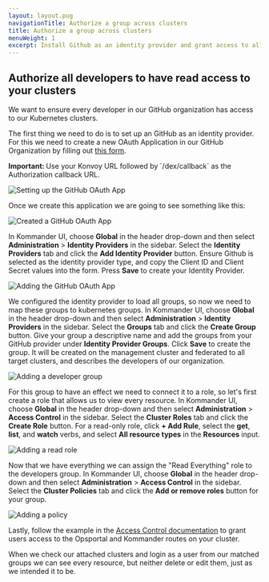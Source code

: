 ```yaml
---
layout: layout.pug
navigationTitle: Authorize a group across clusters
title: Authorize a group across clusters
menuWeight: 1
excerpt: Install Github as an identity provider and grant access to all developers
---
```


## Authorize all developers to have read access to your clusters

We want to ensure every developer in our GitHub organization has access to our Kubernetes clusters.

The first thing we need to do is to set up an GitHub as an identity provider. For this we need to create a new OAuth Application in our GitHub Organization by filling out [this form](https://github.com/settings/applications/new).

<p class="message--info"><strong>Important: </strong>
Use your Konvoy URL followed by `/dex/callback` as the Authorization callback URL.
</p>

![Setting up the GitHub OAuth App](/dkp/kommander/1.1/img/tutorial-idp-github-oauth-app.png)

Once we create this application we are going to see something like this:

![Created a GitHub OAuth App](/dkp/kommander/1.1/img/tutorial-idp-github-oauth-created.png)

In Kommander UI, choose **Global** in the header drop-down and then select **Administration** > **Identity Providers** in the sidebar. Select the **Identity Providers** tab and click the **Add Identity Provider** button. Ensure Github is selected as the identity provider type, and copy the Client ID and Client Secret values into the form. Press **Save** to create your Identity Provider.

![Adding the GitHub OAuth App](/dkp/kommander/1.1/img/tutorial-idp-github-added.png)

We configured the identity provider to load all groups, so now we need to map these groups to kubernetes groups. In Kommander UI, choose **Global** in the header drop-down and then select **Administration** > **Identity Providers** in the sidebar. Select the **Groups** tab and click the **Create Group** button. Give your group a descriptive name and add the groups from your GitHub provider under **Identity Provider Groups**.
Click **Save** to create the group. It will be created on the management cluster and federated to all target clusters, and describes the developers of our organization.

![Adding a developer group](/dkp/kommander/1.1/img/tutorial-auth-developer-group.png)

For this group to have an effect we need to connect it to a role, so let's first create a role that allows us to view every resource. In Kommander UI, choose **Global** in the header drop-down and then select **Administration** > **Access Control** in the sidebar. Select the **Cluster Roles** tab and click the **Create Role** button. For a read-only role, click **+ Add Rule**, select the **get**, **list**, and **watch** verbs, and select **All resource types** in the **Resources** input.

![Adding a read role](/dkp/kommander/1.1/img/tutorial-auth-developer-role.png)

Now that we have everything we can assign the "Read Everything" role to the developers group. In Kommander UI, choose **Global** in the header drop-down and then select **Administration** > **Access Control** in the sidebar. Select the **Cluster Policies** tab and click the **Add or remove roles** button for your group.

![Adding a policy](/dkp/kommander/1.1/img/tutorial-auth-developer-policy.png)

Lastly, follow the example in the [Access Control documentation](/dkp/kommander/1.1/operations/access-control/#special-limitation-for-opsportal-and-kommander-roles) to grant users access to the Opsportal and Kommander routes on your cluster.

When we check our attached clusters and login as a user from our matched groups we can see every resource, but neither delete or edit them, just as we intended it to be.
